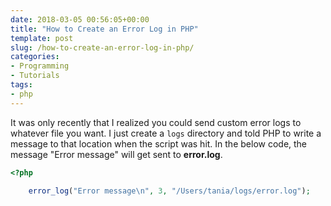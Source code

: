 ```yaml
---
date: 2018-03-05 00:56:05+00:00
title: "How to Create an Error Log in PHP"
template: post
slug: /how-to-create-an-error-log-in-php/
categories:
- Programming
- Tutorials
tags:
- php
---
```



It was only recently that I realized you could send custom error logs to whatever file you want. I just create a `logs` directory and told PHP to write a message to that location when the script was hit. In the below code, the message "Error message" will get sent to **error.log**.


    
```php
<?php
    
    error_log("Error message\n", 3, "/Users/tania/logs/error.log");
```


		
